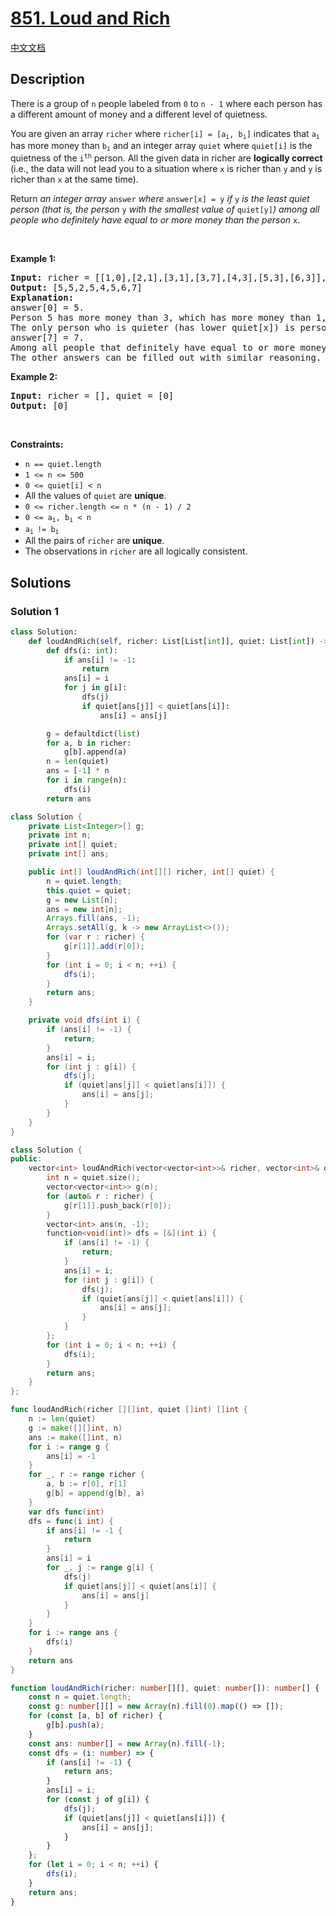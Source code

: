 # [851. Loud and Rich](https://leetcode.com/problems/loud-and-rich)

[中文文档](/solution/0800-0899/0851.Loud%20and%20Rich/README.md)

<!-- tags:Depth-First Search,Graph,Topological Sort,Array -->

<!-- difficulty:Medium -->

## Description

<p>There is a group of <code>n</code> people labeled from <code>0</code> to <code>n - 1</code> where each person has a different amount of money and a different level of quietness.</p>

<p>You are given an array <code>richer</code> where <code>richer[i] = [a<sub>i</sub>, b<sub>i</sub>]</code> indicates that <code>a<sub>i</sub></code> has more money than <code>b<sub>i</sub></code> and an integer array <code>quiet</code> where <code>quiet[i]</code> is the quietness of the <code>i<sup>th</sup></code> person. All the given data in richer are <strong>logically correct</strong> (i.e., the data will not lead you to a situation where <code>x</code> is richer than <code>y</code> and <code>y</code> is richer than <code>x</code> at the same time).</p>

<p>Return <em>an integer array </em><code>answer</code><em> where </em><code>answer[x] = y</code><em> if </em><code>y</code><em> is the least quiet person (that is, the person </em><code>y</code><em> with the smallest value of </em><code>quiet[y]</code><em>) among all people who definitely have equal to or more money than the person </em><code>x</code>.</p>

<p>&nbsp;</p>
<p><strong class="example">Example 1:</strong></p>

<pre>
<strong>Input:</strong> richer = [[1,0],[2,1],[3,1],[3,7],[4,3],[5,3],[6,3]], quiet = [3,2,5,4,6,1,7,0]
<strong>Output:</strong> [5,5,2,5,4,5,6,7]
<strong>Explanation:</strong> 
answer[0] = 5.
Person 5 has more money than 3, which has more money than 1, which has more money than 0.
The only person who is quieter (has lower quiet[x]) is person 7, but it is not clear if they have more money than person 0.
answer[7] = 7.
Among all people that definitely have equal to or more money than person 7 (which could be persons 3, 4, 5, 6, or 7), the person who is the quietest (has lower quiet[x]) is person 7.
The other answers can be filled out with similar reasoning.
</pre>

<p><strong class="example">Example 2:</strong></p>

<pre>
<strong>Input:</strong> richer = [], quiet = [0]
<strong>Output:</strong> [0]
</pre>

<p>&nbsp;</p>
<p><strong>Constraints:</strong></p>

<ul>
	<li><code>n == quiet.length</code></li>
	<li><code>1 &lt;= n &lt;= 500</code></li>
	<li><code>0 &lt;= quiet[i] &lt; n</code></li>
	<li>All the values of <code>quiet</code> are <strong>unique</strong>.</li>
	<li><code>0 &lt;= richer.length &lt;= n * (n - 1) / 2</code></li>
	<li><code>0 &lt;= a<sub>i</sub>, b<sub>i</sub> &lt; n</code></li>
	<li><code>a<sub>i </sub>!= b<sub>i</sub></code></li>
	<li>All the pairs of <code>richer</code> are <strong>unique</strong>.</li>
	<li>The observations in <code>richer</code> are all logically consistent.</li>
</ul>

## Solutions

### Solution 1

<!-- tabs:start -->

```python
class Solution:
    def loudAndRich(self, richer: List[List[int]], quiet: List[int]) -> List[int]:
        def dfs(i: int):
            if ans[i] != -1:
                return
            ans[i] = i
            for j in g[i]:
                dfs(j)
                if quiet[ans[j]] < quiet[ans[i]]:
                    ans[i] = ans[j]

        g = defaultdict(list)
        for a, b in richer:
            g[b].append(a)
        n = len(quiet)
        ans = [-1] * n
        for i in range(n):
            dfs(i)
        return ans
```

```java
class Solution {
    private List<Integer>[] g;
    private int n;
    private int[] quiet;
    private int[] ans;

    public int[] loudAndRich(int[][] richer, int[] quiet) {
        n = quiet.length;
        this.quiet = quiet;
        g = new List[n];
        ans = new int[n];
        Arrays.fill(ans, -1);
        Arrays.setAll(g, k -> new ArrayList<>());
        for (var r : richer) {
            g[r[1]].add(r[0]);
        }
        for (int i = 0; i < n; ++i) {
            dfs(i);
        }
        return ans;
    }

    private void dfs(int i) {
        if (ans[i] != -1) {
            return;
        }
        ans[i] = i;
        for (int j : g[i]) {
            dfs(j);
            if (quiet[ans[j]] < quiet[ans[i]]) {
                ans[i] = ans[j];
            }
        }
    }
}
```

```cpp
class Solution {
public:
    vector<int> loudAndRich(vector<vector<int>>& richer, vector<int>& quiet) {
        int n = quiet.size();
        vector<vector<int>> g(n);
        for (auto& r : richer) {
            g[r[1]].push_back(r[0]);
        }
        vector<int> ans(n, -1);
        function<void(int)> dfs = [&](int i) {
            if (ans[i] != -1) {
                return;
            }
            ans[i] = i;
            for (int j : g[i]) {
                dfs(j);
                if (quiet[ans[j]] < quiet[ans[i]]) {
                    ans[i] = ans[j];
                }
            }
        };
        for (int i = 0; i < n; ++i) {
            dfs(i);
        }
        return ans;
    }
};
```

```go
func loudAndRich(richer [][]int, quiet []int) []int {
	n := len(quiet)
	g := make([][]int, n)
	ans := make([]int, n)
	for i := range g {
		ans[i] = -1
	}
	for _, r := range richer {
		a, b := r[0], r[1]
		g[b] = append(g[b], a)
	}
	var dfs func(int)
	dfs = func(i int) {
		if ans[i] != -1 {
			return
		}
		ans[i] = i
		for _, j := range g[i] {
			dfs(j)
			if quiet[ans[j]] < quiet[ans[i]] {
				ans[i] = ans[j]
			}
		}
	}
	for i := range ans {
		dfs(i)
	}
	return ans
}
```

```ts
function loudAndRich(richer: number[][], quiet: number[]): number[] {
    const n = quiet.length;
    const g: number[][] = new Array(n).fill(0).map(() => []);
    for (const [a, b] of richer) {
        g[b].push(a);
    }
    const ans: number[] = new Array(n).fill(-1);
    const dfs = (i: number) => {
        if (ans[i] != -1) {
            return ans;
        }
        ans[i] = i;
        for (const j of g[i]) {
            dfs(j);
            if (quiet[ans[j]] < quiet[ans[i]]) {
                ans[i] = ans[j];
            }
        }
    };
    for (let i = 0; i < n; ++i) {
        dfs(i);
    }
    return ans;
}
```

<!-- tabs:end -->

<!-- end -->
